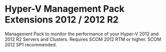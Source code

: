 # Hyper-V Management Pack Extensions 2012 / 2012 R2
Management Pack to monitor the performance of your Hyper-V 2012 and 2012 R2 Servers and Clusters. Requires SCOM 2012 RTM or higher. SCOM 2012 SP1 recommended.
